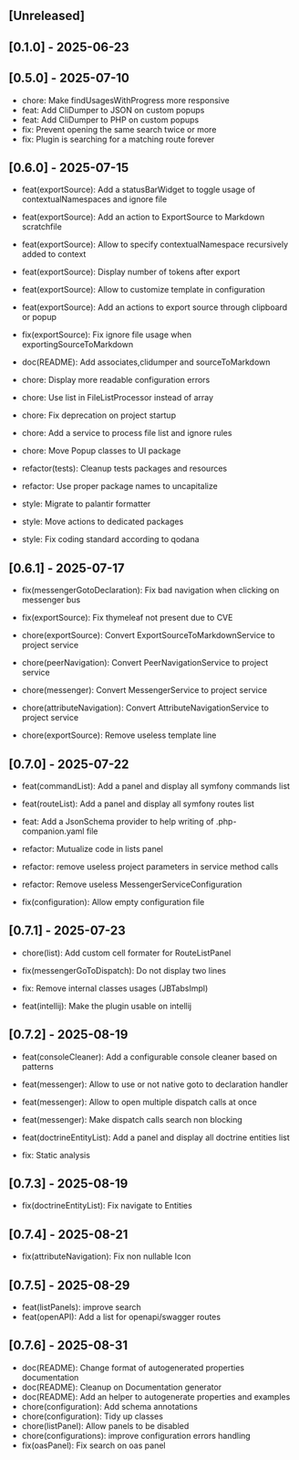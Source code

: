<!-- Keep a Changelog guide -> https://keepachangelog.com -->


## [Unreleased]

## [0.1.0] - 2025-06-23

## [0.5.0] - 2025-07-10
- chore: Make findUsagesWithProgress more responsive
- feat: Add CliDumper to JSON on custom popups
- feat: Add CliDumper to PHP on custom popups
- fix: Prevent opening the same search twice or more
- fix: Plugin is searching for a matching route forever

## [0.6.0] - 2025-07-15
- feat(exportSource): Add a statusBarWidget to toggle usage of contextualNamespaces and ignore file
- feat(exportSource): Add an action to ExportSource to Markdown scratchfile
- feat(exportSource): Allow to specify contextualNamespace recursively added to context
- feat(exportSource): Display number of tokens after export
- feat(exportSource): Allow to customize template in configuration
- feat(exportSource): Add an actions to export source through clipboard or popup

- fix(exportSource): Fix ignore file usage when exportingSourceToMarkdown

- doc(README): Add associates,clidumper and sourceToMarkdown

- chore: Display more readable configuration errors
- chore: Use list in FileListProcessor instead of array
- chore: Fix deprecation on project startup
- chore: Add a service to process file list and ignore rules
- chore: Move Popup classes to UI package

- refactor(tests): Cleanup tests packages and resources
- refactor: Use proper package names to uncapitalize

- style: Migrate to palantir formatter
- style: Move actions to dedicated packages
- style: Fix coding standard according to qodana

## [0.6.1] - 2025-07-17
- fix(messengerGotoDeclaration): Fix bad navigation when clicking on messenger bus
- fix(exportSource): Fix thymeleaf not present due to CVE

- chore(exportSource): Convert ExportSourceToMarkdownService to project service
- chore(peerNavigation): Convert PeerNavigationService to project service
- chore(messenger): Convert MessengerService to project service
- chore(attributeNavigation): Convert AttributeNavigationService to project service

- chore(exportSource): Remove useless template line

## [0.7.0] - 2025-07-22
- feat(commandList): Add a panel and display all symfony commands list
- feat(routeList): Add a panel and display all symfony routes list
- feat: Add a JsonSchema provider to help writing of .php-companion.yaml file

- refactor: Mutualize code in lists panel
- refactor: remove useless project parameters in service method calls
- refactor: Remove useless MessengerServiceConfiguration

- fix(configuration): Allow empty configuration file

## [0.7.1] - 2025-07-23
- chore(list): Add custom cell formater for RouteListPanel

- fix(messengerGoToDispatch): Do not display two lines
- fix: Remove internal classes usages (JBTabsImpl)

- feat(intellij): Make the plugin usable on intellij

## [0.7.2] - 2025-08-19
- feat(consoleCleaner): Add a configurable console cleaner based on patterns
- feat(messenger): Allow to use or not native goto to declaration handler
- feat(messenger): Allow to open multiple dispatch calls at once
- feat(messenger): Make dispatch calls search non blocking
- feat(doctrineEntityList): Add a panel and display all doctrine entities list

- fix: Static analysis

## [0.7.3] - 2025-08-19
- fix(doctrineEntityList): Fix navigate to Entities

## [0.7.4] - 2025-08-21
- fix(attributeNavigation): Fix non nullable Icon

## [0.7.5] - 2025-08-29
- feat(listPanels): improve search
- feat(openAPI): Add a list for openapi/swagger routes

## [0.7.6] - 2025-08-31
- doc(README): Change format of autogenerated properties documentation
- doc(README): Cleanup on Documentation generator
- doc(README): Add an helper to autogenerate properties and examples
- chore(configuration): Add schema annotations
- chore(configuration): Tidy up classes
- chore(listPanel): Allow panels to be disabled
- chore(configurations): improve configuration errors handling
- fix(oasPanel): Fix search on oas panel

